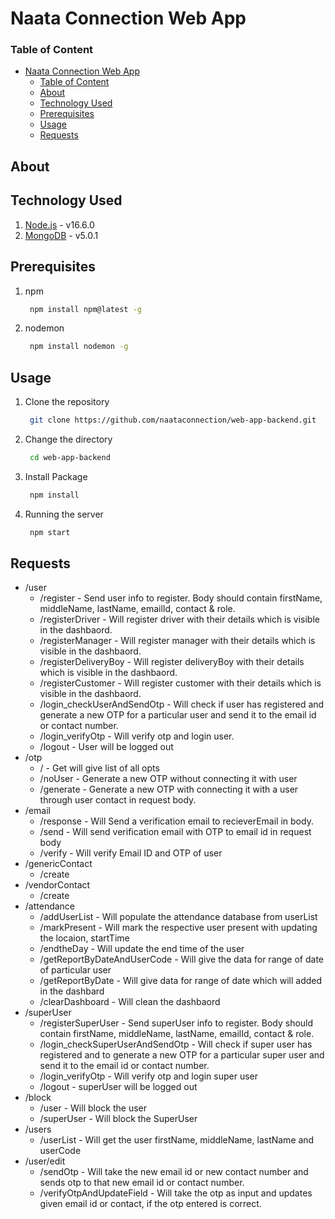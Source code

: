 # Naata Connection Web App

### Table of Content

- [Naata Connection Web App](#naata-connection-web-app)
    - [Table of Content](#table-of-content)
  - [About](#about)
  - [Technology Used](#technology-used)
  - [Prerequisites](#prerequisites)
  - [Usage](#usage)
  - [Requests](#requests)

## About

## Technology Used
1. [Node.js](https://nodejs.org/en/) - v16.6.0
2. [MongoDB](https://www.mongodb.com/) - v5.0.1

## Prerequisites
1. npm
   ```bash
    npm install npm@latest -g
   ```
2. nodemon
   ```bash
    npm install nodemon -g
   ```

## Usage
1. Clone the repository
   ```bash
    git clone https://github.com/naataconnection/web-app-backend.git
   ```

2. Change the directory
   ```bash
    cd web-app-backend
   ```

3. Install Package
   ```bash
    npm install
   ```

4. Running the server
   ```bash
    npm start
   ```

## Requests

- /user
    - /register - Send user info to register. Body should contain firstName, middleName, lastName, emailId, contact & role.
    - /registerDriver - Will register driver with their details which is visible in the dashbaord.
    - /registerManager - Will register manager with their details which is visible in the dashbaord.
    - /registerDeliveryBoy - Will register deliveryBoy with their details which is visible in the dashbaord.
    - /registerCustomer - Will register customer with their details which is visible in the dashbaord.
    - /login_checkUserAndSendOtp - Will check if user has registered and generate a new OTP for a particular user and send it to the email id or contact number.
    - /login_verifyOtp - Will verify otp and login user.
    - /logout - User will be logged out
- /otp
  - / - Get will give list of all opts
  - /noUser - Generate a new OTP without connecting it with user
  - /generate - Generate a new OTP with connecting it with a user through user contact in request body.
- /email
  - /response - Will Send a verification email to recieverEmail in body.
  - /send - Will send verification email with OTP to email id in request body
  - /verify - Will verify Email ID and OTP of user
- /genericContact
  - /create 
- /vendorContact
  - /create 
- /attendance
  - /addUserList - Will populate the attendance database from userList
  - /markPresent - Will mark the respective user present with updating the locaion, startTime
  - /endtheDay - Will update the end time of the user
  - /getReportByDateAndUserCode - Will give the data for range of date of particular user
  - /getReportByDate - Will give data for range of date which will added in the dashbard
  - /clearDashboard - Will clean the dashbaord
- /superUser
  - /registerSuperUser - Send superUser info to register. Body should contain firstName, middleName, lastName, emailId, contact & role.
  - /login_checkSuperUserAndSendOtp - Will check if super user has registered and to generate a new OTP for a particular super user and send it to the email id or contact number.
  - /login_verifyOtp - Will verify otp and login super user
  - /logout - superUser will be logged out
- /block
  - /user - Will block the user
  - /superUser - Will block the SuperUser
- /users
  - /userList - Will get the user firstName, middleName, lastName and userCode
- /user/edit
  - /sendOtp - Will take the new email id or new contact number and sends otp to that new email id or contact number.
  - /verifyOtpAndUpdateField - Will take the otp as input and updates given email id or contact, if the otp entered is correct.
